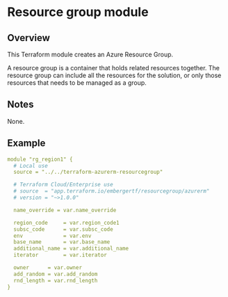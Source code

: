 # Resource group module

## Overview

This Terraform module creates an Azure Resource Group.

A resource group is a container that holds related resources together.
The resource group can include all the resources for the solution, or only those resources that needs to be managed as a group.

## Notes

None.

## Example

```yaml
module "rg_region1" {
  # Local use
  source = "../../terraform-azurerm-resourcegroup"

  # Terraform Cloud/Enterprise use
  # source  = "app.terraform.io/embergertf/resourcegroup/azurerm"
  # version = "~>1.0.0"

  name_override = var.name_override

  region_code     = var.region_code1
  subsc_code      = var.subsc_code
  env             = var.env
  base_name       = var.base_name
  additional_name = var.additional_name
  iterator        = var.iterator

  owner      = var.owner
  add_random = var.add_random
  rnd_length = var.rnd_length
}
```
